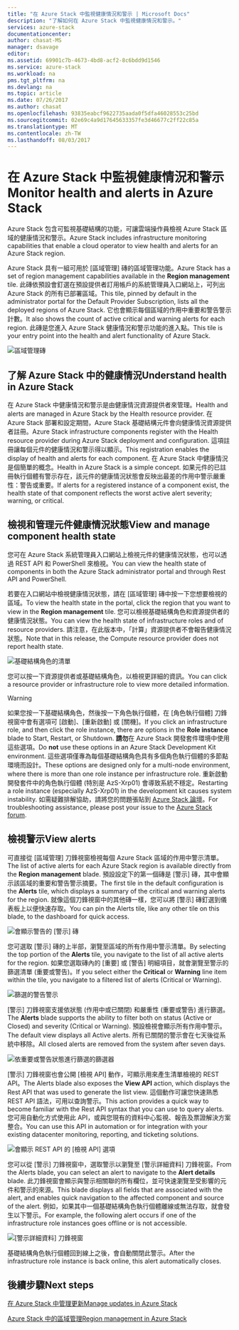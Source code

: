 ```yaml
---
title: "在 Azure Stack 中監視健康情況和警示 | Microsoft Docs"
description: "了解如何在 Azure Stack 中監視健康情況和警示。"
services: azure-stack
documentationcenter: 
author: chasat-MS
manager: dsavage
editor: 
ms.assetid: 69901c7b-4673-4bd8-acf2-8c6bdd9d1546
ms.service: azure-stack
ms.workload: na
pms.tgt_pltfrm: na
ms.devlang: na
ms.topic: article
ms.date: 07/26/2017
ms.author: chasat
ms.openlocfilehash: 93835eabcf9622735aada0f5dfa46028553c25bd
ms.sourcegitcommit: 02e69c4a9d17645633357fe3d46677c2ff22c85a
ms.translationtype: MT
ms.contentlocale: zh-TW
ms.lasthandoff: 08/03/2017
---
```

# <a name="monitor-health-and-alerts-in-azure-stack"></a><span data-ttu-id="b0c2d-103">在 Azure Stack 中監視健康情況和警示</span><span class="sxs-lookup"><span data-stu-id="b0c2d-103">Monitor health and alerts in Azure Stack</span></span>

<span data-ttu-id="b0c2d-104">Azure Stack 包含可監視基礎結構的功能，可讓雲端操作員檢視 Azure Stack 區域的健康情況和警示。</span><span class="sxs-lookup"><span data-stu-id="b0c2d-104">Azure Stack includes infrastructure monitoring capabilities that enable a cloud operator to view health and alerts for an Azure Stack region.</span></span>

<span data-ttu-id="b0c2d-105">Azure Stack 具有一組可用於 [區域管理] 磚的區域管理功能。</span><span class="sxs-lookup"><span data-stu-id="b0c2d-105">Azure Stack has a set of region management capabilities available in the **Region management** tile.</span></span> <span data-ttu-id="b0c2d-106">此磚依預設會釘選在預設提供者訂用帳戶的系統管理員入口網站上，可列出 Azure Stack 的所有已部署區域。</span><span class="sxs-lookup"><span data-stu-id="b0c2d-106">This tile, pinned by default in the administrator portal for the Default Provider Subscription, lists all the deployed regions of Azure Stack.</span></span> <span data-ttu-id="b0c2d-107">它也會顯示每個區域的作用中重要和警告警示計數。</span><span class="sxs-lookup"><span data-stu-id="b0c2d-107">It also shows the count of active critical and warning alerts for each region.</span></span> <span data-ttu-id="b0c2d-108">此磚是您進入 Azure Stack 健康情況和警示功能的進入點。</span><span class="sxs-lookup"><span data-stu-id="b0c2d-108">This tile is your entry point into the health and alert functionality of Azure Stack.</span></span>

 ![區域管理磚](media/azure-stack-monitor-health/image1.png)

 ## <a name="understand-health-in-azure-stack"></a><span data-ttu-id="b0c2d-110">了解 Azure Stack 中的健康情況</span><span class="sxs-lookup"><span data-stu-id="b0c2d-110">Understand health in Azure Stack</span></span>

 <span data-ttu-id="b0c2d-111">在 Azure Stack 中健康情況和警示是由健康情況資源提供者來管理。</span><span class="sxs-lookup"><span data-stu-id="b0c2d-111">Health and alerts are managed in Azure Stack by the Health resource provider.</span></span> <span data-ttu-id="b0c2d-112">在 Azure Stack 部署和設定期間，Azure Stack 基礎結構元件會向健康情況資源提供者註冊。</span><span class="sxs-lookup"><span data-stu-id="b0c2d-112">Azure Stack infrastructure components register with the Health resource provider during Azure Stack deployment and configuration.</span></span> <span data-ttu-id="b0c2d-113">這項註冊讓每個元件的健康情況和警示得以顯示。</span><span class="sxs-lookup"><span data-stu-id="b0c2d-113">This registration enables the display of health and alerts for each component.</span></span> <span data-ttu-id="b0c2d-114">在 Azure Stack 中健康情況是個簡單的概念。</span><span class="sxs-lookup"><span data-stu-id="b0c2d-114">Health in Azure Stack is a simple concept.</span></span> <span data-ttu-id="b0c2d-115">如果元件的已註冊執行個體有警示存在，該元件的健康情況狀態會反映出最差的作用中警示嚴重性：警告或重要。</span><span class="sxs-lookup"><span data-stu-id="b0c2d-115">If alerts for a registered instance of a component exist, the health state of that component reflects the worst active alert severity; warning, or critical.</span></span>
 
 ## <a name="view-and-manage-component-health-state"></a><span data-ttu-id="b0c2d-116">檢視和管理元件健康情況狀態</span><span class="sxs-lookup"><span data-stu-id="b0c2d-116">View and manage component health state</span></span>
 
 <span data-ttu-id="b0c2d-117">您可在 Azure Stack 系統管理員入口網站上檢視元件的健康情況狀態，也可以透過 REST API 和 PowerShell 來檢視。</span><span class="sxs-lookup"><span data-stu-id="b0c2d-117">You can view the health state of components in both the Azure Stack administrator portal and through Rest API and PowerShell.</span></span>
 
<span data-ttu-id="b0c2d-118">若要在入口網站中檢視健康情況狀態，請在 [區域管理] 磚中按一下您想要檢視的區域。</span><span class="sxs-lookup"><span data-stu-id="b0c2d-118">To view the health state in the portal, click the region that you want to view in the **Region management** tile.</span></span> <span data-ttu-id="b0c2d-119">您可以檢視基礎結構角色和資源提供者的健康情況狀態。</span><span class="sxs-lookup"><span data-stu-id="b0c2d-119">You can view the health state of infrastructure roles and of resource providers.</span></span> <span data-ttu-id="b0c2d-120">請注意，在此版本中，「計算」資源提供者不會報告健康情況狀態。</span><span class="sxs-lookup"><span data-stu-id="b0c2d-120">Note that in this release, the Compute resource provider does not report health state.</span></span>

![基礎結構角色的清單](media/azure-stack-monitor-health/image2.png)

<span data-ttu-id="b0c2d-122">您可以按一下資源提供者或基礎結構角色，以檢視更詳細的資訊。</span><span class="sxs-lookup"><span data-stu-id="b0c2d-122">You can click a resource provider or infrastructure role to view more detailed information.</span></span>

> [!WARNING]
><span data-ttu-id="b0c2d-123">如果您按一下基礎結構角色，然後按一下角色執行個體，在 [角色執行個體] 刀鋒視窗中會有選項可 [啟動]、[重新啟動] 或 [關機]。</span><span class="sxs-lookup"><span data-stu-id="b0c2d-123">If you click an infrastructure role, and then click the role instance, there are options in the **Role instance** blade to Start, Restart, or Shutdown.</span></span> <span data-ttu-id="b0c2d-124">**請勿**在 Azure Stack 開發套件環境中使用這些選項。</span><span class="sxs-lookup"><span data-stu-id="b0c2d-124">Do **not** use these options in an Azure Stack Development Kit environment.</span></span> <span data-ttu-id="b0c2d-125">這些選項僅專為每個基礎結構角色具有多個角色執行個體的多節點環境而設計。</span><span class="sxs-lookup"><span data-stu-id="b0c2d-125">These options are designed only for a multi-node environment, where there is more than one role instance per infrastructure role.</span></span> <span data-ttu-id="b0c2d-126">重新啟動開發套件中的角色執行個體 (特別是 AzS-Xrp01) 會導致系統不穩定。</span><span class="sxs-lookup"><span data-stu-id="b0c2d-126">Restarting a role instance (especially AzS-Xrp01) in the development kit causes system instability.</span></span> <span data-ttu-id="b0c2d-127">如需疑難排解協助，請將您的問題張貼到 [Azure Stack 論壇](https://aka.ms/azurestackforum)。</span><span class="sxs-lookup"><span data-stu-id="b0c2d-127">For troubleshooting assistance, please post your issue to the [Azure Stack forum](https://aka.ms/azurestackforum).</span></span>
>
 
## <a name="view-alerts"></a><span data-ttu-id="b0c2d-128">檢視警示</span><span class="sxs-lookup"><span data-stu-id="b0c2d-128">View alerts</span></span>

<span data-ttu-id="b0c2d-129">可直接從 [區域管理] 刀鋒視窗檢視每個 Azure Stack 區域的作用中警示清單。</span><span class="sxs-lookup"><span data-stu-id="b0c2d-129">The list of active alerts for each Azure Stack region is available directly from the **Region management** blade.</span></span> <span data-ttu-id="b0c2d-130">預設設定下的第一個磚是 [警示] 磚，其中會顯示該區域的重要和警告警示摘要。</span><span class="sxs-lookup"><span data-stu-id="b0c2d-130">The first tile in the default configuration is the **Alerts** tile, which displays a summary of the critical and warning alerts for the region.</span></span> <span data-ttu-id="b0c2d-131">就像這個刀鋒視窗中的其他磚一樣，您可以將 [警示] 磚釘選到儀表板上以便快速存取。</span><span class="sxs-lookup"><span data-stu-id="b0c2d-131">You can pin the Alerts tile, like any other tile on this blade, to the dashboard for quick access.</span></span>   

![會顯示警告的 [警示] 磚](media/azure-stack-monitor-health/image3.png)

<span data-ttu-id="b0c2d-133">您可選取 [警示] 磚的上半部，瀏覽至區域的所有作用中警示清單。</span><span class="sxs-lookup"><span data-stu-id="b0c2d-133">By selecting the top portion of the **Alerts** tile, you navigate to the list of all active alerts for the region.</span></span> <span data-ttu-id="b0c2d-134">如果您選取磚內的 [重要] 或 [警告] 明細項目，就會瀏覽至警示的篩選清單 (重要或警告)。</span><span class="sxs-lookup"><span data-stu-id="b0c2d-134">If you select either the **Critical** or **Warning** line item within the tile, you navigate to a filtered list of alerts (Critical or Warning).</span></span> 

![篩選的警告警示](media/azure-stack-monitor-health/image4.png)
  
<span data-ttu-id="b0c2d-136">[警示] 刀鋒視窗支援依狀態 (作用中或已關閉) 和嚴重性 (重要或警告) 進行篩選。</span><span class="sxs-lookup"><span data-stu-id="b0c2d-136">The **Alerts** blade supports the ability to filter both on status (Active or Closed) and severity (Critical or Warning).</span></span> <span data-ttu-id="b0c2d-137">預設檢視會顯示所有作用中警示。</span><span class="sxs-lookup"><span data-stu-id="b0c2d-137">The default view displays all Active alerts.</span></span> <span data-ttu-id="b0c2d-138">所有已關閉的警示會在七天後從系統中移除。</span><span class="sxs-lookup"><span data-stu-id="b0c2d-138">All closed alerts are removed from the system after seven days.</span></span>

![依重要或警告狀態進行篩選的篩選器](media/azure-stack-monitor-health/image5.png)

<span data-ttu-id="b0c2d-140">[警示] 刀鋒視窗也會公開 [檢視 API] 動作，可顯示用來產生清單檢視的 REST API。</span><span class="sxs-lookup"><span data-stu-id="b0c2d-140">The Alerts blade also exposes the **View API** action, which displays the Rest API that was used to generate the list view.</span></span> <span data-ttu-id="b0c2d-141">這個動作可讓您快速熟悉 REST API 語法，可用以查詢警示。</span><span class="sxs-lookup"><span data-stu-id="b0c2d-141">This action provides a quick way to become familiar with the Rest API syntax that you can use to query alerts.</span></span> <span data-ttu-id="b0c2d-142">您可用自動化方式使用此 API，或與您現有的資料中心監視、報告及票證解決方案整合。</span><span class="sxs-lookup"><span data-stu-id="b0c2d-142">You can use this API in automation or for integration with your existing datacenter monitoring, reporting, and ticketing solutions.</span></span> 

![會顯示 REST API 的 [檢視 API] 選項](media/azure-stack-monitor-health/image6.png)

<span data-ttu-id="b0c2d-144">您可以從 [警示] 刀鋒視窗中，選取警示以瀏覽至 [警示詳細資料] 刀鋒視窗。</span><span class="sxs-lookup"><span data-stu-id="b0c2d-144">From the Alerts blade, you can select an alert to navigate to the **Alert details** blade.</span></span> <span data-ttu-id="b0c2d-145">此刀鋒視窗會顯示與警示相關聯的所有欄位，並可快速瀏覽至受影響的元件和警示的來源。</span><span class="sxs-lookup"><span data-stu-id="b0c2d-145">This blade displays all fields that are associated with the alert, and enables quick navigation to the affected component and source of the alert.</span></span> <span data-ttu-id="b0c2d-146">例如，如果其中一個基礎結構角色執行個體離線或無法存取，就會發生以下警示。</span><span class="sxs-lookup"><span data-stu-id="b0c2d-146">For example, the following alert occurs if one of the infrastructure role instances goes offline or is not accessible.</span></span>  

![[警示詳細資料] 刀鋒視窗](media/azure-stack-monitor-health/image7.png)

<span data-ttu-id="b0c2d-148">基礎結構角色執行個體回到線上之後，會自動關閉此警示。</span><span class="sxs-lookup"><span data-stu-id="b0c2d-148">After the infrastructure role instance is back online, this alert automatically closes.</span></span>

## <a name="next-steps"></a><span data-ttu-id="b0c2d-149">後續步驟</span><span class="sxs-lookup"><span data-stu-id="b0c2d-149">Next steps</span></span>

[<span data-ttu-id="b0c2d-150">在 Azure Stack 中管理更新</span><span class="sxs-lookup"><span data-stu-id="b0c2d-150">Manage updates in Azure Stack</span></span>](azure-stack-updates.md)

[<span data-ttu-id="b0c2d-151">Azure Stack 中的區域管理</span><span class="sxs-lookup"><span data-stu-id="b0c2d-151">Region management in Azure Stack</span></span>](azure-stack-region-management.md)
